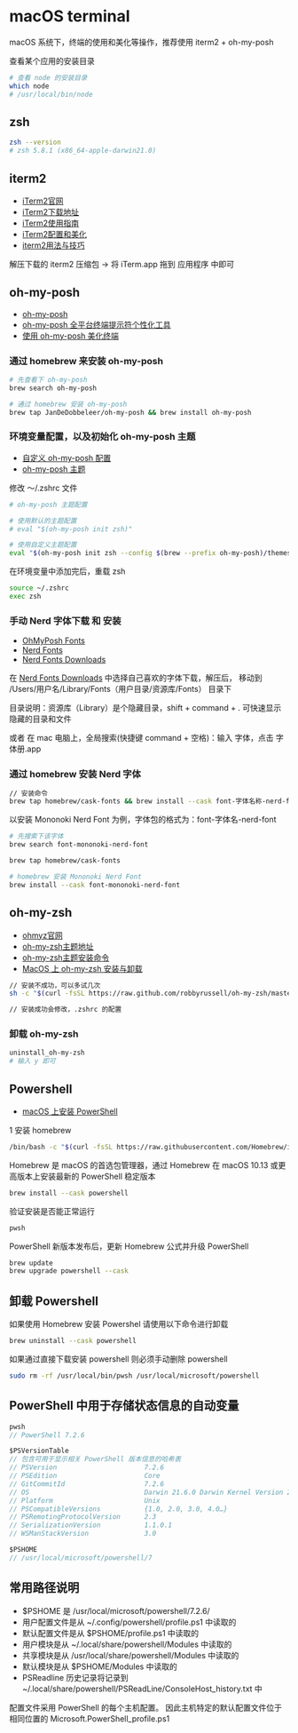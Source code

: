 # macOS terminal

macOS 系统下，终端的使用和美化等操作，推荐使用 iterm2 + oh-my-posh

查看某个应用的安装目录

``` bash
# 查看 node 的安装目录
which node
# /usr/local/bin/node
```

## zsh

``` bash
zsh --version
# zsh 5.8.1 (x86_64-apple-darwin21.0)
```

## iterm2

- [iTerm2官网](https://iterm2.com/)
- [iTerm2下载地址](https://iterm2.com/downloads.html)
- [iTerm2使用指南](https://blog.csdn.net/qq_41037571/article/details/121184107)
- [iTerm2配置和美化](https://blog.csdn.net/weixin_42292229/article/details/118675128)
- [iterm2用法与技巧](https://blog.csdn.net/thinkdiff/article/details/25075047)

解压下载的 iterm2 压缩包 -> 将 iTerm.app 拖到 应用程序 中即可

## oh-my-posh

- [oh-my-posh](https://ohmyposh.dev/)
- [oh-my-posh 全平台终端提示符个性化工具](https://sspai.com/post/69911)
- [使用 oh-my-posh 美化终端](https://wxhboy.cn/2022/04/16/%E4%BD%BF%E7%94%A8ohmyposh%E7%BE%8E%E5%8C%96%E7%BB%88%E7%AB%AF/)

### 通过 homebrew 来安装 oh-my-posh

``` bash
# 先查看下 oh-my-posh
brew search oh-my-posh

# 通过 homebrew 安装 oh-my-posh
brew tap JanDeDobbeleer/oh-my-posh && brew install oh-my-posh
```

### 环境变量配置，以及初始化 oh-my-posh 主题

- [自定义 oh-my-posh 配置](https://ohmyposh.dev/docs/installation/customize)
- [oh-my-posh 主题](https://ohmyposh.dev/docs/themes)

修改 ～/.zshrc 文件

``` bash
# oh-my-posh 主题配置

# 使用默认的主题配置
# eval "$(oh-my-posh init zsh)"

# 使用自定义主题配置
eval "$(oh-my-posh init zsh --config $(brew --prefix oh-my-posh)/themes/jandedobbeleer.omp.json)"
```

在环境变量中添加完后，重载 zsh

``` bash
source ~/.zshrc
exec zsh
```

### 手动 Nerd 字体下载 和 安装

- [OhMyPosh Fonts](https://ohmyposh.dev/docs/installation/fonts)
- [Nerd Fonts](https://www.nerdfonts.com/)
- [Nerd Fonts Downloads](https://www.nerdfonts.com/font-downloads)

在 [Nerd Fonts Downloads](https://www.nerdfonts.com/font-downloads) 中选择自己喜欢的字体下载，解压后，
移动到 /Users/用户名/Library/Fonts（用户目录/资源库/Fonts） 目录下

目录说明：资源库（Library）是个隐藏目录，shift + command + . 可快速显示 隐藏的目录和文件

或者 在 mac 电脑上，全局搜索(快捷键 command + 空格)：输入 字体，点击 字体册.app

### 通过 homebrew 安装 Nerd 字体

``` bash
// 安装命令
brew tap homebrew/cask-fonts && brew install --cask font-字体名称-nerd-font
```

以安装 Mononoki Nerd Font 为例，字体包的格式为：font-字体名-nerd-font

``` bash
# 先搜索下该字体
brew search font-mononoki-nerd-font

brew tap homebrew/cask-fonts

# homebrew 安装 Mononoki Nerd Font
brew install --cask font-mononoki-nerd-font
```

## oh-my-zsh

- [ohmyz官网](https://ohmyz.sh/)
- [oh-my-zsh主题地址](https://github.com/ohmyzsh/ohmyzsh/wiki/themes)
- [oh-my-zsh主题安装命令](https://github.com/ohmyzsh/ohmyzsh#basic-installation)
- [MacOS 上 oh-my-zsh 安装与卸载](https://www.jiangzhuolin.com/5697.html)

``` bash
// 安装不成功，可以多试几次
sh -c "$(curl -fsSL https://raw.github.com/robbyrussell/oh-my-zsh/master/tools/install.sh)"

// 安装成功会修改，.zshrc 的配置
```

### 卸载 oh-my-zsh

``` bash
uninstall_oh-my-zsh
# 输入 y 即可
```

## Powershell

- [macOS 上安装 PowerShell](https://learn.microsoft.com/zh-cn/powershell/scripting/install/installing-powershell-on-macos?view=powershell-7.2)

1 安装 homebrew

``` bash
/bin/bash -c "$(curl -fsSL https://raw.githubusercontent.com/Homebrew/install/HEAD/install.sh)"
```

Homebrew 是 macOS 的首选包管理器，通过 Homebrew 在 macOS 10.13 或更高版本上安装最新的 PowerShell 稳定版本

``` bash
brew install --cask powershell
```

验证安装是否能正常运行

``` bash
pwsh
```

PowerShell 新版本发布后，更新 Homebrew 公式并升级 PowerShell

``` bash
brew update
brew upgrade powershell --cask
```

## 卸载 Powershell

如果使用 Homebrew 安装 Powershel 请使用以下命令进行卸载

``` bash
brew uninstall --cask powershell
```

如果通过直接下载安装 powershell 则必须手动删除 powershell

``` bash
sudo rm -rf /usr/local/bin/pwsh /usr/local/microsoft/powershell
```

## PowerShell 中用于存储状态信息的自动变量

``` js
pwsh
// PowerShell 7.2.6

$PSVersionTable
// 包含可用于显示相关 PowerShell 版本信息的哈希表
// PSVersion                      7.2.6
// PSEdition                      Core
// GitCommitId                    7.2.6
// OS                             Darwin 21.6.0 Darwin Kernel Version 21.6.0: Wed Aug 10 14:25:27 PDT 2022; root:xnu-8020…
// Platform                       Unix
// PSCompatibleVersions           {1.0, 2.0, 3.0, 4.0…}
// PSRemotingProtocolVersion      2.3
// SerializationVersion           1.1.0.1
// WSManStackVersion              3.0

$PSHOME
// /usr/local/microsoft/powershell/7
```

## 常用路径说明

- $PSHOME 是 /usr/local/microsoft/powershell/7.2.6/
- 用户配置文件是从 ~/.config/powershell/profile.ps1 中读取的
- 默认配置文件是从 $PSHOME/profile.ps1 中读取的
- 用户模块是从 ~/.local/share/powershell/Modules 中读取的
- 共享模块是从 /usr/local/share/powershell/Modules 中读取的
- 默认模块是从 $PSHOME/Modules 中读取的
- PSReadline 历史记录将记录到 ~/.local/share/powershell/PSReadLine/ConsoleHost_history.txt 中

配置文件采用 PowerShell 的每个主机配置。 因此主机特定的默认配置文件位于相同位置的 Microsoft.PowerShell_profile.ps1
